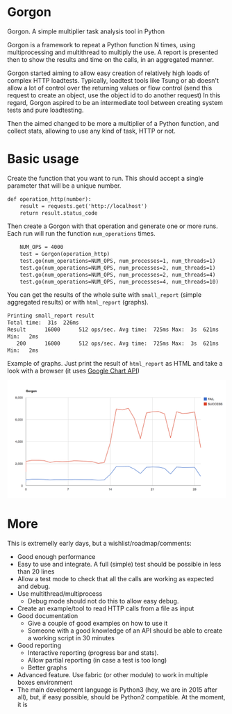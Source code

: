 Gorgon
======

Gorgon. A simple multiplier task analysis tool in Python

Gorgon is a framework to repeat a Python function N times, using multiprocessing and multithread to multiply the use.
A report is presented then to show the results and time on the calls, in an aggregated manner.

Gorgon started aiming to allow easy creation of relatively high loads of complex HTTP loadtests. Typically, loadtest tools like 
Tsung or ab doesn't allow a lot of control over the returning values or flow control (send this request to create an object,
use the object id to do another request)
In this regard, Gorgon aspired to be an intermediate tool between creating system tests and pure loadtesting.

Then the aimed changed to be more a multiplier of a Python function, and collect stats, allowing to use any kind of task, HTTP or not.

Basic usage
===========

  Create the function that you want to run. This should accept a single parameter that will be a unique number.

    def operation_http(number):
        result = requests.get('http://localhost')
        return result.status_code

  Then create a Gorgon with that operation and generate one or more runs. Each run will run the function `num_operations` times.

        NUM_OPS = 4000
        test = Gorgon(operation_http)
        test.go(num_operations=NUM_OPS, num_processes=1, num_threads=1)
        test.go(num_operations=NUM_OPS, num_processes=2, num_threads=1)
        test.go(num_operations=NUM_OPS, num_processes=2, num_threads=4)
        test.go(num_operations=NUM_OPS, num_processes=4, num_threads=10)

  You can get the results of the whole suite with `small_report` (simple aggregated results) or with `html_report` (graphs).

    Printing small_report result
    Total time:  31s  226ms
    Result      16000      512 ops/sec. Avg time:  725ms Max:  3s  621ms Min:   2ms
       200      16000      512 ops/sec. Avg time:  725ms Max:  3s  621ms Min:   2ms

  Example of graphs. Just print the result of `html_report` as HTML and take a look with a browser (it uses [Google Chart API](https://developers.google.com/chart/))

 ![Graph](graph_example.png) 


More
========

This is extremelly early days, but a wishlist/roadmap/comments:

  - Good enough performance
  - Easy to use and integrate. A full (simple) test should be possible in less than 20 lines
  - Allow a test mode to check that all the calls are working as expected and debug.
  - Use multithread/multiprocess
    - Debug mode should not do this to allow easy debug.
  - Create an example/tool to read HTTP calls from a file as input
  - Good documentation
    - Give a couple of good examples on how to use it
    - Someone with a good knowledge of an API should be able to create a working script in 30 minutes
  - Good reporting
    - Interactive reporting (progress bar and stats).
    - Allow partial reporting (in case a test is too long)
    - Better graphs
  - Advanced feature. Use fabric (or other module) to work in multiple boxes environment
  - The main development language is Python3 (hey, we are in 2015 after all), but, if easy possible, should be Python2 compatible. At the moment, it is
